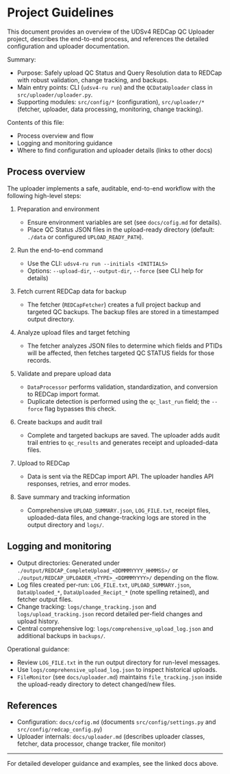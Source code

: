 # Project Guidelines

This document provides an overview of the UDSv4 REDCap QC Uploader project, describes the end-to-end process, and references the detailed configuration and uploader documentation.

Summary:

- Purpose: Safely upload QC Status and Query Resolution data to REDCap with robust validation, change tracking, and backups.
- Main entry points: CLI (`udsv4-ru run`) and the `QCDataUploader` class in `src/uploader/uploader.py`.
- Supporting modules: `src/config/*` (configuration), `src/uploader/*` (fetcher, uploader, data processing, monitoring, change tracking).

Contents of this file:

- Process overview and flow
- Logging and monitoring guidance
- Where to find configuration and uploader details (links to other docs)

## Process overview

The uploader implements a safe, auditable, end-to-end workflow with the following high-level steps:

1. Preparation and environment
   - Ensure environment variables are set (see `docs/cofig.md` for details).
   - Place QC Status JSON files in the upload-ready directory (default: `./data` or configured `UPLOAD_READY_PATH`).

2. Run the end-to-end command
   - Use the CLI: `udsv4-ru run --initials <INITIALS>`
   - Options: `--upload-dir`, `--output-dir`, `--force` (see CLI help for details)

3. Fetch current REDCap data for backup
   - The fetcher (`REDCapFetcher`) creates a full project backup and targeted QC backups.  The backup files are stored in a timestamped output directory.

4. Analyze upload files and target fetching
   - The fetcher analyzes JSON files to determine which fields and PTIDs will be affected, then fetches targeted QC STATUS fields for those records.

5. Validate and prepare upload data
   - `DataProcessor` performs validation, standardization, and conversion to REDCap import format.
   - Duplicate detection is performed using the `qc_last_run` field; the `--force` flag bypasses this check.

6. Create backups and audit trail
   - Complete and targeted backups are saved. The uploader adds audit trail entries to `qc_results` and generates receipt and uploaded-data files.

7. Upload to REDCap
   - Data is sent via the REDCap import API. The uploader handles API responses, retries, and error modes.

8. Save summary and tracking information
   - Comprehensive `UPLOAD_SUMMARY.json`, `LOG_FILE.txt`, receipt files, uploaded-data files, and change-tracking logs are stored in the output directory and `logs/`.

## Logging and monitoring

- Output directories: Generated under `./output/REDCAP_CompleteUpload_<DDMMMYYYY_HHMMSS>/` or `./output/REDCAP_UPLOADER_<TYPE>_<DDMMMYYYY>/` depending on the flow.
- Log files created per-run: `LOG_FILE.txt`, `UPLOAD_SUMMARY.json`, `DataUploaded_*`, `DataUploaded_Recipt_*` (note spelling retained), and fetcher output files.
- Change tracking: `logs/change_tracking.json` and `logs/upload_tracking.json` record detailed per-field changes and upload history.
- Central comprehensive log: `logs/comprehensive_upload_log.json` and additional backups in `backups/`.

Operational guidance:

- Review `LOG_FILE.txt` in the run output directory for run-level messages.
- Use `logs/comprehensive_upload_log.json` to inspect historical uploads.
- `FileMonitor` (see `docs/uploader.md`) maintains `file_tracking.json` inside the upload-ready directory to detect changed/new files.

## References

- Configuration: `docs/cofig.md` (documents `src/config/settings.py` and `src/config/redcap_config.py`)
- Uploader internals: `docs/uploader.md` (describes uploader classes, fetcher, data processor, change tracker, file monitor)


---

For detailed developer guidance and examples, see the linked docs above.
